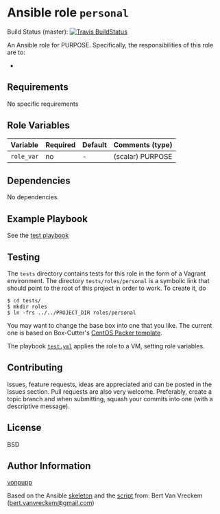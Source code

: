 # Ansible role `personal`

Build Status (master): [![Travis BuildStatus](https://travis-ci.org/vonpupp/ansible-role-vonpupp.svg?branch=master)](https://travis-ci.org/vonpupp/ansible-role-vonpupp)

An Ansible role for PURPOSE. Specifically, the responsibilities of this role are to:

-

## Requirements

No specific requirements

## Role Variables


| Variable   | Required | Default | Comments (type)  |
| :---       | :---     | :---    | :---             |
| `role_var` | no       | -       | (scalar) PURPOSE |

## Dependencies

No dependencies.

## Example Playbook

See the [test playbook](tests/test.yml)

## Testing

The `tests` directory contains tests for this role in the form of a Vagrant environment. The directory `tests/roles/personal` is a symbolic link that should point to the root of this project in order to work. To create it, do

```ShellSession
$ cd tests/
$ mkdir roles
$ ln -frs ../../PROJECT_DIR roles/personal
```

You may want to change the base box into one that you like. The current one is based on Box-Cutter's [CentOS Packer template](https://github.com/boxcutter/centos).

The playbook [`test.yml`](tests/test.yml) applies the role to a VM, setting role variables.

## Contributing

Issues, feature requests, ideas are appreciated and can be posted in the Issues section. Pull requests are also very welcome. Preferably, create a topic branch and when submitting, squash your commits into one (with a descriptive message).

## License

BSD

## Author Information

[vonpupp]

Based on the Ansible [skeleton] and the [script] from: Bert Van Vreckem (bert.vanvreckem@gmail.com)

[vonpupp]: https://github.com/vonpupp
[skeleton]: https://github.com/bertvv/ansible-role-skeleton
[script]: https://github.com/bertvv/scripts/blob/master/src/role-skel.sh
